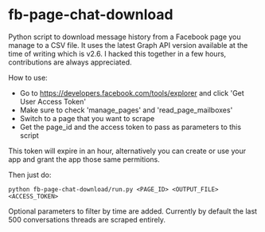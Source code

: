 # fb-page-chat-download
Python script to download message history from a Facebook page you manage to a CSV file. It uses the latest Graph API version available at the time of writing which is v2.6. I hacked this together in a few hours, contributions are always appreciated.

How to use:
 * Go to https://developers.facebook.com/tools/explorer and click 'Get User Access Token'
 * Make sure to check 'manage_pages' and 'read_page_mailboxes'
 * Switch to a page that you want to scrape
 * Get the page_id and the access token to pass as parameters to this script

This token will expire in an hour, alternatively you can create or use your app and grant the app those same permitions.

Then just do:
```
python fb-page-chat-download/run.py <PAGE_ID> <OUTPUT_FILE> <ACCESS_TOKEN>
```
    
Optional parameters to filter by time are added. Currently by default the last 500 conversations threads are scraped entirely.
